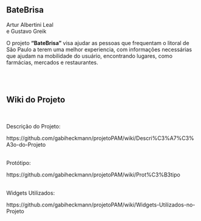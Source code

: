 <h2>BateBrisa</h2>
<p>Artur Albertini Leal<br>e Gustavo Greik</p>

<p>O projeto <b>“BateBrisa”</b> visa ajudar as pessoas que frequentam o litoral de São Paulo a terem uma melhor experiencia, com informações necessárias que ajudam na mobilidade do usuário, encontrando lugares, como  farmácias, mercados e restaurantes.
</p><br><br>

<H2>Wiki do Projeto</H2>
<br><p>Descrição do Projeto:</p>
https://github.com/gabiheckmann/projetoPAM/wiki/Descri%C3%A7%C3%A3o-do-Projeto<br>
<br><p>Protótipo:</p>
https://github.com/gabiheckmann/projetoPAM/wiki/Prot%C3%B3tipo<br>
<br><p>Widgets Utilizados:</p>
https://github.com/gabiheckmann/projetoPAM/wiki/Widgets-Utilizados-no-Projeto

